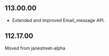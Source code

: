 ## 113.00.00

- Extended and improved Email_message API.

## 112.17.00

Moved from janestreet-alpha

